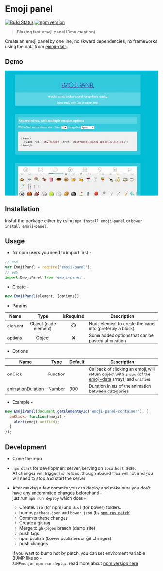 # Emoji panel
[![Build Status](https://travis-ci.org/TimeToKnow/emoji-panel.svg)](https://travis-ci.org/TimeToKnow/emoji-panel)
[![npm version](https://badge.fury.io/js/emoji-panel.svg)](https://badge.fury.io/js/emoji-panel)  
> Blazing fast emoji panel (3ms creation)

Create an emoji panel by one line, no akward dependencies, no frameworks using the data from [emoji-data](https://github.com/iamcal/emoji-data).

## Demo
[![Try it out](https://raw.githubusercontent.com/TimeToKnow/emoji-panel/master/resources/demo.jpg)](http://timetoknow.github.io/emoji-panel/)

## Installation
Install the package either by using `npm install emoji-panel` or `bower install emoji-panel`.

## Usage
* for npm users you need to import first -  
``` javascript
// es5
var EmojiPanel = require('emoji-panel');
// es6
import EmojiPanel from 'emoji-panel';
```
* Create -  
``` javascript
new EmojiPanel(element, [options])
```
* Params    

|Name|Type|isRequired|Description|
|---|:---:|:---:|---|
|element|Object (node element)|:o:|Node element to create the panel into (preferbly a block)|
|options|Object|:x:|Some added options that can be passed at creation|

* Options  

|Name|Type|Default|Description|
|---|:---:|---|---|
|onClick|Function||Callback of clicking an emoji, will return object with `index` (of the [emoji-data](https://github.com/iamcal/emoji-data) array), and `unified`|
|animationDuration|Number|300|Duration in *ms* of the animation between categories|

* Example -  
``` javascript
new EmojiPanel(document.getElementById('emoji-panel-container'), {
  onClick: function(emoji) {
    alert(emoji.unified);
  }
});
```


## Development
* Clone the repo
* `npm start` for development server, serving on `localhost:8080`.  
All changes will trigger hot reload, though absurd files will not and you will need to stop and start the server
* After making a few commits you can deploy and make sure you don't have any uncommited changes beforehand -  
just run `npm run deploy` which does -
  * Creates `lib` (for npm) and `dist` (for bower) folders.
  * bumps `package.json` and `bower.json` (by [`npm run patch`](https://docs.npmjs.com/cli/version)).
  * Commits these changes
  * Create a git tag
  * Merge to `gh-pages` branch (demo site)
  * push tags
  * npm publish (bower publishes or git changes)
  * push changes  

  If you want to bump not by patch, you can set enviroment variable BUMP like so -  
  `BUMP=major npm run deploy`.
read more about [npm version here](https://docs.npmjs.com/cli/version)

